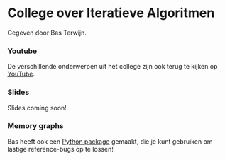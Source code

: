 # College over Iteratieve Algoritmen

Gegeven door Bas Terwijn.

### Youtube

De verschillende onderwerpen uit het college zijn ook terug te kijken op [YouTube](https://www.youtube.com/watch?v=EZ754wqimmk&list=PLJBtJTYGPSzJaxroYW-6OH1NRuUFqpGER).

### Slides

Slides coming soon!

<!-- Zijn [hier](Iteratief.pdf) te downloaden. -->

### Memory graphs

Bas heeft ook een [Python package](https://pypi.org/project/memory-graph/) gemaakt, die je kunt gebruiken om lastige reference-bugs op te lossen!
